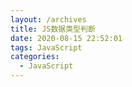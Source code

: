 ```yaml
---
layout: /archives
title: JS数据类型判断
date: 2020-08-15 22:52:01
tags: JavaScript
categories:
  - JavaScript
---
```

